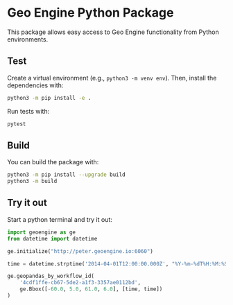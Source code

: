 # Geo Engine Python Package

This package allows easy access to Geo Engine functionality from Python environments.

## Test

Create a virtual environment (e.g., `python3 -m venv env`).
Then, install the dependencies with:

```bash
python3 -m pip install -e .
```

Run tests with:

```bash
pytest
```

## Build

You can build the package with:

```bash
python3 -m pip install --upgrade build
python3 -m build
```

## Try it out

Start a python terminal and try it out:

```python
import geoengine as ge
from datetime import datetime

ge.initialize("http://peter.geoengine.io:6060")

time = datetime.strptime('2014-04-01T12:00:00.000Z', "%Y-%m-%dT%H:%M:%S.%f%z")

ge.geopandas_by_workflow_id(
    '4cdf1ffe-cb67-5de2-a1f3-3357ae0112bd',
    ge.Bbox([-60.0, 5.0, 61.0, 6.0], [time, time])
)
```
